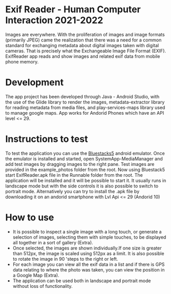 # Exif Reader - Human Computer Interaction 2021-2022

Images are everywhere. With the proliferation of images and image formats (primarily JPEG) came the realization that there was a need for a common standard for exchanging metadata about digital images taken with digital cameras. That is precisely what the Exchangeable Image File Format (EXIF). ExifReader app reads and show images and related exif data from mobile phone memory. 

# Development 

The app project has been developed through Java - Android Studio, with the use of the Glide library to render the images, metadata-extractor library for reading metadata from media files, and play-services-maps library used to manage google maps. App works for Andorid Phones which have an API level &lt;= 29. 

# Instructions to test

To test the application you can use the [Bluestacks5](https://www.bluestacks.com/it/bluestacks-5.html?utm_source=Google&utm_medium=CPC&utm_campaign=aw-ded-it-bluestacks5-brand&gclid=Cj0KCQjwgYSTBhDKARIsAB8Kukv6lIO4Esdp5ZpGA3nBb2DJ2SCUnL7L5R9tGbmQgvDjeF3x3Fuma88aAuO9EALw_wcB) android emulator. Once the emulator is installed and started, open SystemApp-MediaManager and add test images by dragging images to the right pane. Test images are provided in the example_photos folder from the root. Now using Bluestack5 start ExifReader.apk file in the Runnable folder from the root. The application will be installed and it will be possible to start it. It usually runs in landscape mode but with the side controls it is also possible to switch to portrait mode.
Alternatively you can try to install the .apk file by downloading it on an andorid smartphone with Lvl Api <= 29 (Andorid 10)

# How to use 

* It is possible to inspect a single image with a long touch, or generate a selection of images, selecting them with simple touches, to be displayed all together in a sort of gallery (Extra).<br>
* Once selected, the images are shown individually.If one size is greater than 512px, the image is scaled using 512px as a limit. It is also possible to rotate the image in 90 'steps to the right or left.<br>
* For each image you can view all the exif data in a list and if there is GPS data relating to where the photo was taken, you can view the position in a Google Map (Extra).<br>
* The application can be used both in landscape and portrait mode without loss of functionality.
